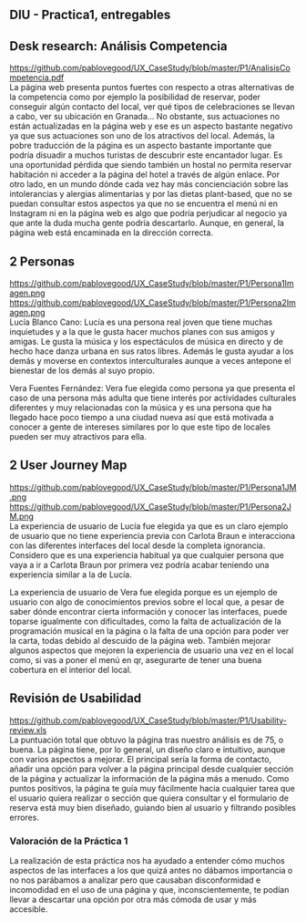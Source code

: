 ## DIU - Practica1, entregables


## Desk research: Análisis Competencia
https://github.com/pablovegood/UX_CaseStudy/blob/master/P1/AnalisisCompetencia.pdf
<br/>
La página web presenta puntos fuertes con respecto a otras alternativas de la competencia como por ejemplo la posibilidad de reservar, poder conseguir algún contacto del local, ver qué tipos de celebraciones se llevan a cabo, ver su ubicación en Granada… No obstante, sus actuaciones no están actualizadas en la página web y ese es un aspecto bastante negativo ya que sus actuaciones son uno de los atractivos del local. Además, la pobre traducción de la página es un aspecto bastante importante que podría disuadir a muchos turistas de descubrir este encantador lugar. Es una oportunidad pérdida que siendo también un hostal no permita reservar habitación ni acceder a la página del hotel a través de algún enlace. Por otro lado, en un mundo dónde cada vez hay más concienciación sobre las intolerancias y alergias alimentarias y por las dietas plant-based, que no se puedan consultar estos aspectos ya que no se encuentra el menú ni en Instagram ni en la página web es algo que podría perjudicar al negocio ya que ante la duda mucha gente podría descartarlo. Aunque, en general, la página web está encaminada en la dirección correcta. 
  
## 2 Personas
https://github.com/pablovegood/UX_CaseStudy/blob/master/P1/Persona1Imagen.png
https://github.com/pablovegood/UX_CaseStudy/blob/master/P1/Persona2Imagen.png
<br/>
Lucía Blanco Cano: Lucía es una persona real joven que tiene muchas inquietudes y a la que le gusta hacer muchos planes con sus amigos y amigas. Le gusta la música y los espectáculos de música en directo y de hecho hace danza urbana en sus ratos libres. Además le gusta ayudar a los demás y moverse en contextos interculturales aunque a veces antepone el bienestar de los demás al suyo propio. 

Vera Fuentes Fernández: Vera fue elegida como persona ya que presenta el caso de una persona más adulta que tiene interés por actividades culturales diferentes y muy relacionadas con la música y es una persona que ha llegado hace poco tiempo a una ciudad nueva así que está motivada a conocer a gente de intereses similares por lo que este tipo de locales pueden ser muy atractivos para ella. 


## 2 User Journey Map
https://github.com/pablovegood/UX_CaseStudy/blob/master/P1/Persona1JM.png
https://github.com/pablovegood/UX_CaseStudy/blob/master/P1/Persona2JM.png
<br/>
La experiencia de usuario de Lucía fue elegida ya que es un claro ejemplo de usuario que no tiene experiencia previa con Carlota Braun e interacciona con las diferentes interfaces del local desde la completa ignorancia. Considero que es una experiencia habitual ya que cualquier persona que vaya a ir a Carlota Braun por primera vez podría acabar teniendo una experiencia similar a la de Lucía. 

La experiencia de usuario de Vera fue elegida porque es un ejemplo de usuario con algo de conocimientos previos sobre el local que, a pesar de saber dónde encontrar cierta información y conocer las interfaces, puede toparse igualmente con dificultades, como la falta de actualización de la programación musical en la página o la falta de una opción para poder ver la carta, todas debido al descuido de la página web. También mejorar algunos aspectos que mejoren la experiencia de usuario una vez en el local como, si vas a poner el menú en qr, asegurarte de tener una buena cobertura en el interior del local.


## Revisión de Usabilidad
https://github.com/pablovegood/UX_CaseStudy/blob/master/P1/Usability-review.xls
<br/>
La puntuación total que obtuvo la página tras nuestro análisis es de 75, o buena. La página tiene, por lo general, un diseño claro e intuitivo, aunque con varios aspectos a mejorar. El principal sería la forma de contacto, añadir una opción para volver a la página principal desde cualquier sección de la página y actualizar la información de la página más a menudo. Como puntos positivos, la página te guía muy fácilmente hacia cualquier tarea que el usuario quiera realizar o sección que quiera consultar y el formulario de reserva está muy bien diseñado, guiando bien al usuario y filtrando posibles errores.

### Valoración de la Práctica 1
La realización de esta práctica nos ha ayudado a entender cómo muchos aspectos de las interfaces a los que quizá antes no dábamos importancia o no nos parábamos a analizar pero que causaban disconformidad e incomodidad en el uso de una página y que, inconscientemente, te podían llevar a descartar una opción por otra más cómoda de usar y más accesible.

